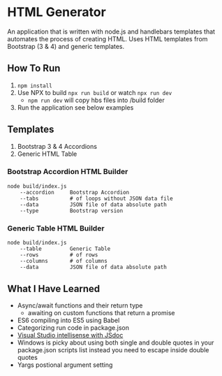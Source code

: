 # HTML Generator #
An application that is written with node.js and handlebars templates that automates the process of creating HTML. Uses HTML templates from Bootstrap (3 & 4) and generic templates.

## How To Run ##
1. `npm install`
2. Use NPX to build `npx run build` or watch `npx run dev`
    * `npm run dev` will copy hbs files into /build folder
3. Run the application see below examples

## Templates ##
1. Bootstrap 3 & 4 Accordions
2. Generic HTML Table 

### Bootstrap Accordion HTML Builder ###
~~~~
node build/index.js
    --accordion     Bootstrap Accordion
    --tabs          # of loops without JSON data file
    --data          JSON file of data absolute path
    --type          Bootstrap version
~~~~
### Generic Table HTML Builder ###
~~~~
node build/index.js
    --table         Generic Table
    --rows          # of rows
    --columns       # of columns 
    --data          JSON file of data absolute path
~~~~

## What I Have Learned ##
- Async/await functions and their return type
    - awaiting on custom functions that return a promise
- ES6 compiling into ES5 using Babel
- Categorizing run code in package.json
- [Visual Studio intellisense with JSdoc](http://www.codedcontainer.com/visual-studio-code-javascript-intellisense-with-jsdoc/)
- Windows is picky about using both single and double quotes in your package.json scripts list instead you need to escape inside double quotes
- Yargs postional argument setting
